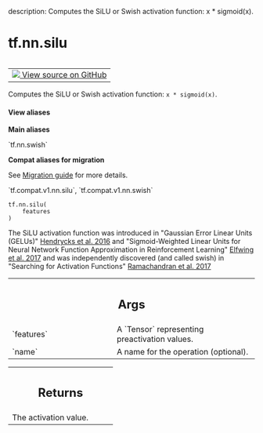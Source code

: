 description: Computes the SiLU or Swish activation function: x * sigmoid(x).

<div itemscope itemtype="http://developers.google.com/ReferenceObject">
<meta itemprop="name" content="tf.nn.silu" />
<meta itemprop="path" content="Stable" />
</div>

# tf.nn.silu

<!-- Insert buttons and diff -->

<table class="tfo-notebook-buttons tfo-api nocontent" align="left">
<td>
  <a target="_blank" href="https://github.com/tensorflow/tensorflow/blob/r2.4/tensorflow/python/ops/nn_impl.py#L512-L551">
    <img src="https://www.tensorflow.org/images/GitHub-Mark-32px.png" />
    View source on GitHub
  </a>
</td>
</table>



Computes the SiLU or Swish activation function: `x * sigmoid(x)`.

<section class="expandable">
  <h4 class="showalways">View aliases</h4>
  <p>
<b>Main aliases</b>
<p>`tf.nn.swish`</p>

<b>Compat aliases for migration</b>
<p>See
<a href="https://www.tensorflow.org/guide/migrate">Migration guide</a> for
more details.</p>
<p>`tf.compat.v1.nn.silu`, `tf.compat.v1.nn.swish`</p>
</p>
</section>

<pre class="devsite-click-to-copy prettyprint lang-py tfo-signature-link">
<code>tf.nn.silu(
    features
)
</code></pre>



<!-- Placeholder for "Used in" -->

The SiLU activation function was introduced in "Gaussian Error Linear Units
(GELUs)" [Hendrycks et al. 2016](https://arxiv.org/abs/1606.08415) and
"Sigmoid-Weighted Linear Units for Neural Network Function Approximation in
Reinforcement Learning"
[Elfwing et al. 2017](https://arxiv.org/abs/1702.03118) and was independently
discovered (and called swish) in "Searching for Activation Functions"
[Ramachandran et al. 2017](https://arxiv.org/abs/1710.05941)

<!-- Tabular view -->
 <table class="responsive fixed orange">
<colgroup><col width="214px"><col></colgroup>
<tr><th colspan="2"><h2 class="add-link">Args</h2></th></tr>

<tr>
<td>
`features`
</td>
<td>
A `Tensor` representing preactivation values.
</td>
</tr><tr>
<td>
`name`
</td>
<td>
A name for the operation (optional).
</td>
</tr>
</table>



<!-- Tabular view -->
 <table class="responsive fixed orange">
<colgroup><col width="214px"><col></colgroup>
<tr><th colspan="2"><h2 class="add-link">Returns</h2></th></tr>
<tr class="alt">
<td colspan="2">
The activation value.
</td>
</tr>

</table>

